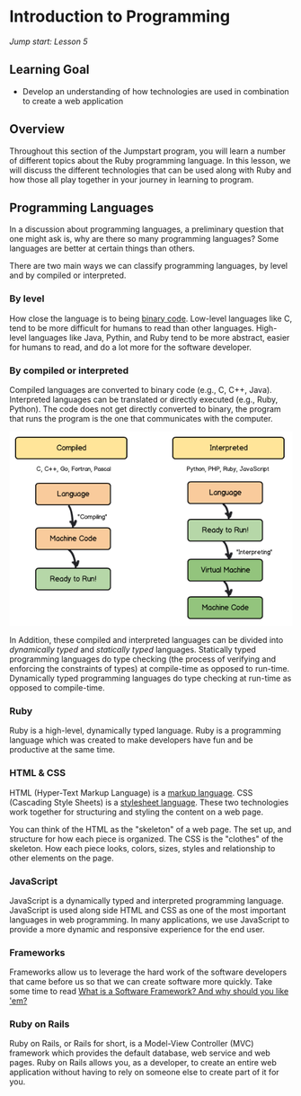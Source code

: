 # Introduction to Programming
_Jump start: Lesson 5_

## Learning Goal
* Develop an understanding of how technologies are used in combination to create a web application

## Overview
Throughout this section of the Jumpstart program, you will learn a number of different topics about the Ruby programming language. In this lesson, we will discuss the different technologies that can be used along with Ruby and how those all play together in your journey in learning to program.

## Programming Languages
In a discussion about programming languages, a preliminary question that one might ask is, why are there so many programming languages? Some languages are better at certain things than others.

There are two main ways we can classify programming languages, by level and by compiled or interpreted.

### By level
How close the language is to being [binary code](https://en.wikipedia.org/wiki/Binary_code). Low-level languages like C, tend to be more difficult for humans to read than other languages. High-level languages like Java, Pythin, and Ruby tend to be more abstract, easier for humans to read, and do a lot more for the software developer.

### By compiled or interpreted
Compiled languages are converted to binary code (e.g., C, C++, Java). Interpreted languages can be translated or directly executed (e.g., Ruby, Python). The code does not get directly converted to binary, the program that runs the program is the one that communicates with the computer.

![Compiled vs Interpreted](./images/compiled-interpreted.png)

In Addition, these compiled and interpreted languages can be divided into _dynamically typed_ and _statically typed_ languages. Statically typed programming languages do type checking (the process of verifying and enforcing the constraints of types) at compile-time as opposed to run-time. Dynamically typed programming languages do type checking at run-time as opposed to compile-time.

### Ruby
Ruby is a high-level, dynamically typed language. Ruby is a programming language which was created to make developers have fun and be productive at the same time.

### HTML & CSS
HTML (Hyper-Text Markup Language) is a [markup language](https://en.wikipedia.org/wiki/Markup_language). CSS (Cascading Style Sheets) is a [stylesheet language](https://en.wikipedia.org/wiki/Style_sheet_language). These two technologies work together for structuring and styling the content on a web page.

You can think of the HTML as the "skeleton" of a web page. The set up, and structure for how each piece is organized. The CSS is the "clothes" of the skeleton. How each piece looks, colors, sizes, styles and relationship to other elements on the page.

### JavaScript
JavaScript is a dynamically typed and interpreted programming language. JavaScript is used along side HTML and CSS as one of the most important languages in web programming. In many applications, we use JavaScript to provide a more dynamic and responsive experience for the end user.

### Frameworks
Frameworks allow us to leverage the hard work of the software developers that came before us so that we can create software more quickly. Take some time to read [What is a Software Framework? And why should you like 'em?](http://info.cimetrix.com/blog/bid/22339/What-is-a-Software-Framework-And-why-should-you-like-em)

### Ruby on Rails
Ruby on Rails, or Rails for short, is a Model-View Controller (MVC) framework which provides the default database, web service and web pages. Ruby on Rails allows you, as a developer, to create an entire web application without having to rely on someone else to create part of it for you.